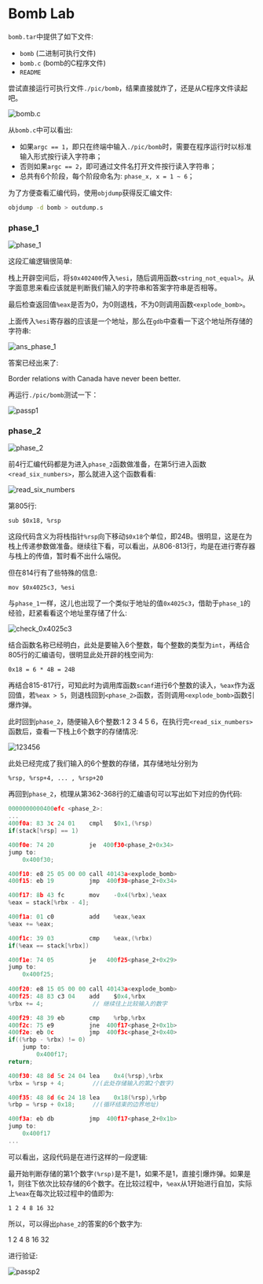 
# Bomb Lab

`bomb.tar`中提供了如下文件:

- `bomb` (二进制可执行文件)
- `bomb.c` (bomb的C程序文件)
- `README`

尝试直接运行可执行文件`./pic/bomb`，结果直接就炸了，还是从C程序文件读起吧。

![bomb.c](./pic/sc.png)

从`bomb.c`中可以看出:
- 如果`argc == 1`，即只在终端中输入`./pic/bomb`时，需要在程序运行时以标准输入形式按行读入字符串；
- 否则如果`argc == 2`，即可通过文件名打开文件按行读入字符串；
- 总共有6个阶段，每个阶段命名为: `phase_x, x = 1 ~ 6`；

为了方便查看汇编代码，使用`objdump`获得反汇编文件:

```bash
objdump -d bomb > outdump.s
```

### phase_1

![phase_1](./pic/p1.png)

这段汇编逻辑很简单:

栈上开辟空间后，将`$0x402400`传入`%esi`，随后调用函数`<string_not_equal>`。从字面意思来看应该就是判断我们输入的字符串和答案字符串是否相等。

最后检查返回值`%eax`是否为0，为0则退栈，不为0则调用函数`<explode_bomb>`。

上面传入`%esi`寄存器的应该是一个地址，那么在`gdb`中查看一下这个地址所存储的字符串:

![ans_phase_1](./pic/ans_p1.png)

答案已经出来了: 

Border relations with Canada have never been better.

再运行`./pic/bomb`测试一下：

![passp1](./pic/p1solved.png)

### phase_2

![phase_2](./pic/p2.png)

前4行汇编代码都是为进入`phase_2`函数做准备，在第5行进入函数`<read_six_numbers>`，那么就进入这个函数看看:

![read_six_numbers](./pic/r6num.png)

第805行:
```x86asm
sub $0x18, %rsp
```
这段代码含义为将栈指针`%rsp`向下移动`$0x18`个单位，即24B。很明显，这是在为栈上传递参数做准备。继续往下看，可以看出，从806-813行，均是在进行寄存器与栈上的传值，暂时看不出什么端倪。

但在814行有了些特殊的信息:
```x86asm
mov $0x4025c3, %esi
```
与`phase_1`一样，这儿也出现了一个类似于地址的值`0x4025c3`，借助于`phase_1`的经验，赶紧看看这个地址里存储了什么:

![check_0x4025c3](./pic/check_0x4025c3.png)

结合函数名称已经明白，此处是要输入6个整数，每个整数的类型为`int`，再结合805行的汇编语句，很明显此处开辟的栈空间为:
```
0x18 = 6 * 4B = 24B  
```
再结合815-817行，可知此时为调用库函数`scanf`进行6个整数的读入，`%eax`作为返回值，若`%eax > 5`，则退栈回到`<phase_2>`函数，否则调用`<explode_bomb>`函数引爆炸弹。

此时回到`phase_2`，随便输入6个整数:1 2 3 4 5 6，在执行完`<read_six_numbers>`函数后，查看一下栈上6个数字的存储情况:

![123456](./pic/123456.png)

此处已经完成了我们输入的6个整数的存储，其存储地址分别为

```x86asm
%rsp, %rsp+4, ... , %rsp+20
```
再回到`phase_2`，梳理从第362-368行的汇编语句可以写出如下对应的伪代码:
```c
0000000000400efc <phase_2>:
...
400f0a: 83 3c 24 01    cmpl   $0x1,(%rsp)
if(stack[%rsp] == 1)

400f0e: 74 20          je  400f30<phase_2+0x34>
jump to:
	0x400f30;

400f10: e8 25 05 00 00 call 40143a<explode_bomb>
400f15: eb 19          jmp  400f30<phase_2+0x34>

400f17: 8b 43 fc       mov    -0x4(%rbx),%eax
%eax = stack[%rbx - 4];

400f1a: 01 c0          add    %eax,%eax
%eax += %eax;

400f1c: 39 03          cmp    %eax,(%rbx)
if(%eax == stack[%rbx])

400f1e: 74 05          je   400f25<phase_2+0x29>
jump to:
	0x400f25;
	
400f20: e8 15 05 00 00 call 40143a<explode_bomb>
400f25: 48 83 c3 04    add    $0x4,%rbx
%rbx += 4;				// 继续往上比较输入的数字

400f29: 48 39 eb       cmp    %rbp,%rbx
400f2c: 75 e9          jne  400f17<phase_2+0x1b>
400f2e: eb 0c          jmp  400f3c<phase_2+0x40>
if((%rbp - %rbx) != 0)
	jump to:
		0x400f17;
return;

400f30: 48 8d 5c 24 04 lea    0x4(%rsp),%rbx
%rbx = %rsp + 4;		//(此处存储输入的第2个数字)

400f35: 48 8d 6c 24 18 lea    0x18(%rsp),%rbp
%rbp = %rsp + 0x18;		//(循环结束的边界地址)

400f3a: eb db          jmp  400f17<phase_2+0x1b>
jump to:
	0x400f17
...
```
可以看出，这段代码是在进行这样的一段逻辑:

最开始判断存储的第1个数字`(%rsp)`是不是1，如果不是1，直接引爆炸弹。如果是1，则往下依次比较存储的6个数字。在比较过程中，`%eax`从1开始进行自加，实际上`%eax`在每次比较过程中的值即为:
```
1 2 4 8 16 32
```
所以，可以得出`phase_2`的答案的6个数字为:

1 2 4 8 16 32

进行验证:

![passp2](./pic/p2solved.png)

